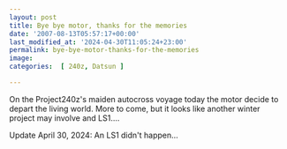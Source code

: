 ```yaml
---
layout: post
title: Bye bye motor, thanks for the memories
date: '2007-08-13T05:57:17+00:00'
last_modified_at: '2024-04-30T11:05:24+23:00'
permalink: bye-bye-motor-thanks-for-the-memories
image: 
categories:  [ 240z, Datsun ]

---
```

On the Project240z's maiden autocross voyage today the motor decide to depart the living world. More to come, but it looks like another winter project may involve and LS1....



Update April 30, 2024: An LS1 didn't happen... 